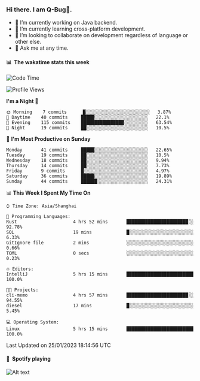 ### Hi there. I am Q-Bug🐞.

- 🔭 I’m currently working on Java backend.
- 🌱 I’m currently learning cross-platform development.
- 👯 I’m looking to collaborate on development regardless of language or other else.
- 💬 Ask me at any time.

#### 📊 &nbsp;**The wakatime stats this week**  
<!--START_SECTION:waka-->
![Code Time](http://img.shields.io/badge/Code%20Time-56%20hrs%2040%20mins-blue)

![Profile Views](http://img.shields.io/badge/Profile%20Views-0-blue)

**I'm a Night 🦉** 

```text
🌞 Morning    7 commits      █░░░░░░░░░░░░░░░░░░░░░░░░   3.87% 
🌆 Daytime    40 commits     █████░░░░░░░░░░░░░░░░░░░░   22.1% 
🌃 Evening    115 commits    ████████████████░░░░░░░░░   63.54% 
🌙 Night      19 commits     ██░░░░░░░░░░░░░░░░░░░░░░░   10.5%

```
📅 **I'm Most Productive on Sunday** 

```text
Monday       41 commits     █████░░░░░░░░░░░░░░░░░░░░   22.65% 
Tuesday      19 commits     ██░░░░░░░░░░░░░░░░░░░░░░░   10.5% 
Wednesday    18 commits     ██░░░░░░░░░░░░░░░░░░░░░░░   9.94% 
Thursday     14 commits     ██░░░░░░░░░░░░░░░░░░░░░░░   7.73% 
Friday       9 commits      █░░░░░░░░░░░░░░░░░░░░░░░░   4.97% 
Saturday     36 commits     █████░░░░░░░░░░░░░░░░░░░░   19.89% 
Sunday       44 commits     ██████░░░░░░░░░░░░░░░░░░░   24.31%

```


📊 **This Week I Spent My Time On** 

```text
⌚︎ Time Zone: Asia/Shanghai

💬 Programming Languages: 
Rust                     4 hrs 52 mins       ███████████████████████░░   92.78% 
SQL                      19 mins             █░░░░░░░░░░░░░░░░░░░░░░░░   6.33% 
GitIgnore file           2 mins              ░░░░░░░░░░░░░░░░░░░░░░░░░   0.66% 
TOML                     0 secs              ░░░░░░░░░░░░░░░░░░░░░░░░░   0.23%

🔥 Editors: 
IntelliJ                 5 hrs 15 mins       █████████████████████████   100.0%

🐱‍💻 Projects: 
cli-memo                 4 hrs 57 mins       ███████████████████████░░   94.55% 
diesel                   17 mins             █░░░░░░░░░░░░░░░░░░░░░░░░   5.45%

💻 Operating System: 
Linux                    5 hrs 15 mins       █████████████████████████   100.0%

```


 Last Updated on 25/01/2023 18:14:56 UTC
<!--END_SECTION:waka-->

#### 🎵 &nbsp;**Spotify playing**  
![Alt text](https://spotify-recently-played-readme.vercel.app/api?user=e5y1o4x7kdt9kf2blu4wvmb4s&unique={true|1|on|yes})
